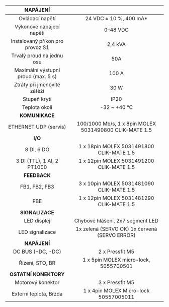 | **NAPÁJENÍ** |   |
| :---: | :---: |
| Ovládací napětí | 24 VDC ± 10 %, 400 mA* |
| Výkonové napájecí napětí | 0–48 VDC |
| Instalovaný příkon pro provoz S1 | 2,4 kVA |
| Trvalý proud na jednu osu | 50A |
| Maximální výstupní proud (max. 5 s) | 100 A |
| Ztráty při jmenovité zátěži | 30 W |
| Stupeň krytí | IP20 |
| Teplota okolí | -32 ~ +40 °C |
| **KOMUNIKACE** |   |
| ETHERNET UDP (servis) | 100/1000 Mb/s, 1 x 8pin MOLEX 5031490800 CLIK-MATE 1.5 |
| **I/O** |   |
| 8 DI, 6 DO | 1 x 18pin MOLEX 5031491800 CLIK-MATE 1.5 |
| 3 DI (TTL), 1 AI, 2 PT1000 | 1 x 12pin MOLEX 5031491200 CLIK-MATE 1.5 |
| **FEEDBACK** |   |
| FB1, FB2, FB3 | 3 x 10pin MOLEX 5031481090 CLIK-MATE 1.5 |
| FBE | 1 x 12pin MOLEX 5031481290 CLIK-MATE 1.5 |
| **SIGNALIZACE** |   |
| LED displej | Chybové hlášení, 2x7 segment LED |
| LED signalizace | 1x zelená (SERVO OK)  1x červená (SERVO ERROR) |
| **NAPÁJENÍ** |   |
| DC BUS (+DC, -DC) | 2 x Pressfit M5 |
| Řízení, STO, BR | 1 x 5pin MOLEX micro-lock, 5055700501 |
| **OSTATNÍ KONEKTORY** |   |
| Motorový konektor | 3 x Pressfit M5 |
| Externí teplota, Brzda | 1 x 4pin MOLEX Micro-lock 50557005011 |
